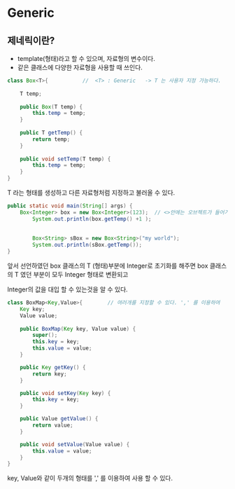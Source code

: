 # Generic

## 제네릭이란?
- template(형태)라고 할 수 있으며, 자료형의 변수이다.
- 같은 클래스에 다양한 자료형을 사용할 때 쓰인다.

```java
class Box<T>{			//  <T> : Generic   -> T 는 사용자 지정 가능하다.
	
	T temp;
	
	public Box(T temp) {
		this.temp = temp;
	}
	
	public T getTemp() {
		return temp;
	}
	
	public void setTemp(T temp) {
		this.temp = temp;
	}
}
```
T 라는 형태를 생성하고 다른 자료형처럼 지정하고 불러올 수 있다.

```java
public static void main(String[] args) {
    Box<Integer> box = new Box<Integer>(123);  // <>안에는 오브젝트가 들어가야 한다.
		System.out.println(box.getTemp() +1 );
		
		
		Box<String> sBox = new Box<String>("my world");
		System.out.println(sBox.getTemp());
}   
```

앞서 선언하였던 box 클래스의 T (형태)부분에 Integer로 초기화를 해주면 box 클래스의 T 였던 부분이 모두 Integer 형태로 변환되고

Integer의 값을 대입 할 수 있는것을 알 수 있다.

```java
class BoxMap<Key,Value>{		// 여러개를 지정할 수 있다. ',' 를 이용하여
	Key key;
	Value value;
	
	public BoxMap(Key key, Value value) {
		super();
		this.key = key;
		this.value = value;
	}

	public Key getKey() {
		return key;
	}

	public void setKey(Key key) {
		this.key = key;
	}

	public Value getValue() {
		return value;
	}

	public void setValue(Value value) {
		this.value = value;
	}
}
```
key, Value와 같이 두개의 형태를 ',' 를 이용하여 사용 할 수 있다.
